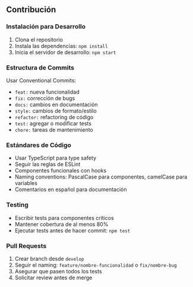 ## Contribución

### Instalación para Desarrollo
1. Clona el repositorio
2. Instala las dependencias: `npm install`
3. Inicia el servidor de desarrollo: `npm start`

### Estructura de Commits
Usar Conventional Commits:
- `feat:` nueva funcionalidad
- `fix:` corrección de bugs
- `docs:` cambios en documentación
- `style:` cambios de formato/estilo
- `refactor:` refactoring de código
- `test:` agregar o modificar tests
- `chore:` tareas de mantenimiento

### Estándares de Código
- Usar TypeScript para type safety
- Seguir las reglas de ESLint
- Componentes funcionales con hooks
- Naming conventions: PascalCase para componentes, camelCase para variables
- Comentarios en español para documentación

### Testing
- Escribir tests para componentes críticos
- Mantener cobertura de al menos 80%
- Ejecutar tests antes de hacer commit: `npm test`

### Pull Requests
1. Crear branch desde `develop`
2. Seguir el naming: `feature/nombre-funcionalidad` o `fix/nombre-bug`
3. Asegurar que pasen todos los tests
4. Solicitar review antes de merge
